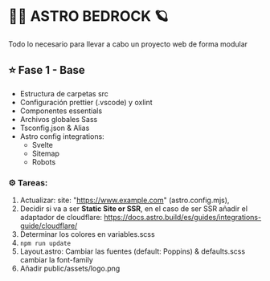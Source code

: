 # 👨‍🚀 ASTRO BEDROCK 🪐

Todo lo necesario para llevar a cabo un proyecto web de forma modular

## ⭐ Fase 1 - Base

- Estructura de carpetas src
- Configuración prettier (.vscode) y oxlint
- Componentes essentials
- Archivos globales Sass
- Tsconfig.json & Alias
- Astro config integrations:
  - Svelte
  - Sitemap
  - Robots

### ⚙️ Tareas:

1.  Actualizar: site: "https://www.example.com" (astro.config.mjs),
2.  Decidir si va a ser **Static Site or SSR**, en el caso de ser SSR añadir el adaptador de cloudflare: https://docs.astro.build/es/guides/integrations-guide/cloudflare/
3.  Determinar los colores en variables.scss
4.  ` npm run update 	`
5.  Layout.astro: Cambiar las fuentes (default: Poppins) & defaults.scss cambiar la font-family
6.  Añadir public/assets/logo.png
